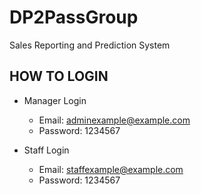 # DP2PassGroup
Sales Reporting and Prediction System

## HOW TO LOGIN
* Manager Login
  * Email: adminexample@example.com
  * Password: 1234567

* Staff Login
  * Email: staffexample@example.com
  * Password: 1234567
